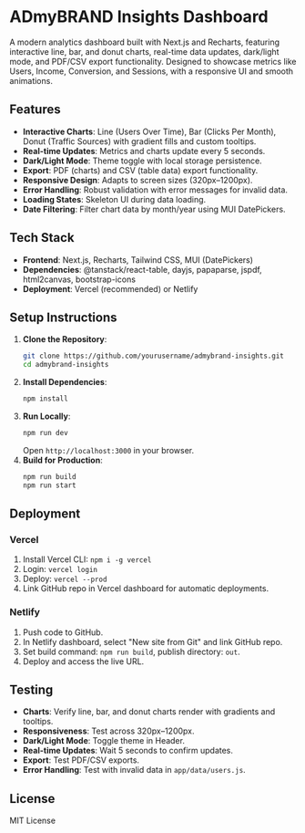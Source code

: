    # ADmyBRAND Insights Dashboard

   A modern analytics dashboard built with Next.js and Recharts, featuring interactive line, bar, and donut charts, real-time data updates, dark/light mode, and PDF/CSV export functionality. Designed to showcase metrics like Users, Income, Conversion, and Sessions, with a responsive UI and smooth animations.

   ## Features
   - **Interactive Charts**: Line (Users Over Time), Bar (Clicks Per Month), Donut (Traffic Sources) with gradient fills and custom tooltips.
   - **Real-time Updates**: Metrics and charts update every 5 seconds.
   - **Dark/Light Mode**: Theme toggle with local storage persistence.
   - **Export**: PDF (charts) and CSV (table data) export functionality.
   - **Responsive Design**: Adapts to screen sizes (320px–1200px).
   - **Error Handling**: Robust validation with error messages for invalid data.
   - **Loading States**: Skeleton UI during data loading.
   - **Date Filtering**: Filter chart data by month/year using MUI DatePickers.

   ## Tech Stack
   - **Frontend**: Next.js, Recharts, Tailwind CSS, MUI (DatePickers)
   - **Dependencies**: @tanstack/react-table, dayjs, papaparse, jspdf, html2canvas, bootstrap-icons
   - **Deployment**: Vercel (recommended) or Netlify

   ## Setup Instructions
   1. **Clone the Repository**:
      ```bash
      git clone https://github.com/yourusername/admybrand-insights.git
      cd admybrand-insights
      ```
   2. **Install Dependencies**:
      ```bash
      npm install
      ```
   3. **Run Locally**:
      ```bash
      npm run dev
      ```
      Open `http://localhost:3000` in your browser.
   4. **Build for Production**:
      ```bash
      npm run build
      npm run start
      ```

   ## Deployment
   ### Vercel
   1. Install Vercel CLI: `npm i -g vercel`
   2. Login: `vercel login`
   3. Deploy: `vercel --prod`
   4. Link GitHub repo in Vercel dashboard for automatic deployments.

   ### Netlify
   1. Push code to GitHub.
   2. In Netlify dashboard, select "New site from Git" and link GitHub repo.
   3. Set build command: `npm run build`, publish directory: `out`.
   4. Deploy and access the live URL.

   ## Testing
   - **Charts**: Verify line, bar, and donut charts render with gradients and tooltips.
   - **Responsiveness**: Test across 320px–1200px.
   - **Dark/Light Mode**: Toggle theme in Header.
   - **Real-time Updates**: Wait 5 seconds to confirm updates.
   - **Export**: Test PDF/CSV exports.
   - **Error Handling**: Test with invalid data in `app/data/users.js`.

   ## License
   MIT License
